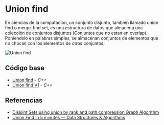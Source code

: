# Union find
En ciencias de la computación, un conjunto disjunto, también llamado union find o merge-find set, es una estructura de datos que almacena una colección de conjuntos disjuntos (Conjuntos que no estan en overlap).
Poniendolo en palabras simples, se almacenan conjuntos de elementos que no chocan con los elementos de otros conjuntos.

![Union find](https://i1.wp.com/www.mathblog.dk/files/2012/06/disjointset_graphexample1.png?ssl=1)
## Código base
- [Union find](https://github.com/NatiBilbao/AlgoritmicaII2022/blob/main/Contenido/Capitulo%201/Estructura_de_datos/Union_Find/unionFind.cpp) - _C++_
- [Union find V1](https://github.com/NatiBilbao/AlgoritmicaII2022/blob/main/Contenido/Capitulo%201/Estructura_de_datos/Union_Find/unionFindV1.cpp) - _C++_

## Referencias
- [Disjoint Sets using union by rank and path compression Graph Algorithm](https://www.youtube.com/watch?v=ID00PMy0-vE)
- [Union Find in 5 minutes — Data Structures & Algorithms](https://www.youtube.com/watch?v=ayW5B2W9hfo)
